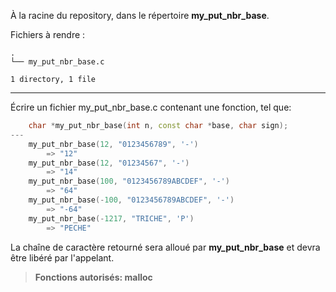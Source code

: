À la racine du repository, dans le répertoire **my_put_nbr_base**.

Fichiers à rendre :

```
.
└── my_put_nbr_base.c

1 directory, 1 file
```

---
Écrire un fichier my_put_nbr_base.c contenant une fonction, tel que:
```cpp
    char *my_put_nbr_base(int n, const char *base, char sign);   
---
    my_put_nbr_base(12, "0123456789", '-') 
        => "12"
    my_put_nbr_base(12, "01234567", '-') 
        => "14"
    my_put_nbr_base(100, "0123456789ABCDEF", '-') 
        => "64"
    my_put_nbr_base(-100, "0123456789ABCDEF", '-') 
        => "-64"
    my_put_nbr_base(-1217, "TRICHE", 'P') 
        => "PECHE"
```
La chaîne de caractère retourné sera alloué par __my_put_nbr_base__ et devra être libéré par l'appelant.

> **Fonctions autorisés: malloc**
